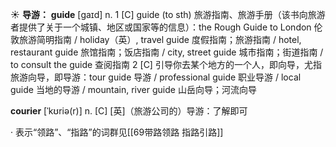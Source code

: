 ☀ <span class="category">**导游：**</span>
<span class="vocabulary">**guide**</span> [ɡaɪd] 
<span class="definition">n. 1 [C] guide (to sth) 旅游指南、旅游手册（该书向旅游者提供了关于一个城镇、地区或国家等的信息）：</span>the Rough Guide to London 伦敦旅游简明指南 / holiday（英）, travel guide 度假指南；旅游指南 / hotel, restaurant guide 旅馆指南；饭店指南 / city, street guide 城市指南；街道指南 / to consult the guide 查阅指南 <span class="definition">2 [C] 引导你去某个地方的一个人，即向导，尤指旅游向导，即导游：</span>tour guide 导游 / professional guide 职业导游 / local guide 当地的导游 / mountain, river guide 山岳向导；河流向导
           
<span class="vocabulary">**courier**</span> [ˈkʊriə(r)]
<span class="definition">n. [C] [英]（旅游公司的）导游：</span>了解即可

· 表示“领路”、“指路”的词群见[[69带路领路 指路引路]]
